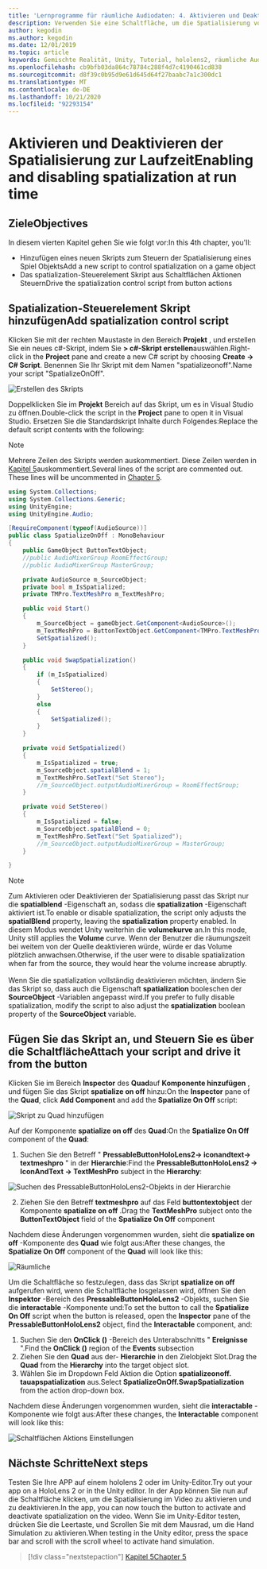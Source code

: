 ```yaml
---
title: 'Lernprogramme für räumliche Audiodaten: 4. Aktivieren und Deaktivieren räumlicher Audiowiedergabe zur Laufzeit'
description: Verwenden Sie eine Schaltfläche, um die Spatialisierung von Audiodaten zur Laufzeit zu aktivieren und zu deaktivieren.
author: kegodin
ms.author: kegodin
ms.date: 12/01/2019
ms.topic: article
keywords: Gemischte Realität, Unity, Tutorial, hololens2, räumliche Audiodaten
ms.openlocfilehash: cb9bfb03da864c78784c288f4d7c4190461cd838
ms.sourcegitcommit: d8f39c0b95d9e61d645d64f27baabc7a1c300dc1
ms.translationtype: MT
ms.contentlocale: de-DE
ms.lasthandoff: 10/21/2020
ms.locfileid: "92293154"
---
```

# <a name="enabling-and-disabling-spatialization-at-run-time"></a><span data-ttu-id="826ef-105">Aktivieren und Deaktivieren der Spatialisierung zur Laufzeit</span><span class="sxs-lookup"><span data-stu-id="826ef-105">Enabling and disabling spatialization at run time</span></span>

## <a name="objectives"></a><span data-ttu-id="826ef-106">Ziele</span><span class="sxs-lookup"><span data-stu-id="826ef-106">Objectives</span></span>
<span data-ttu-id="826ef-107">In diesem vierten Kapitel gehen Sie wie folgt vor:</span><span class="sxs-lookup"><span data-stu-id="826ef-107">In this 4th chapter, you'll:</span></span>
* <span data-ttu-id="826ef-108">Hinzufügen eines neuen Skripts zum Steuern der Spatialisierung eines Spiel Objekts</span><span class="sxs-lookup"><span data-stu-id="826ef-108">Add a new script to control spatialization on a game object</span></span>
* <span data-ttu-id="826ef-109">Das spatialization-Steuerelement Skript aus Schaltflächen Aktionen Steuern</span><span class="sxs-lookup"><span data-stu-id="826ef-109">Drive the spatialization control script from button actions</span></span>

## <a name="add-spatialization-control-script"></a><span data-ttu-id="826ef-110">Spatialization-Steuerelement Skript hinzufügen</span><span class="sxs-lookup"><span data-stu-id="826ef-110">Add spatialization control script</span></span>
<span data-ttu-id="826ef-111">Klicken Sie mit der rechten Maustaste in den Bereich **Projekt** , und erstellen Sie ein neues c#-Skript, indem Sie **> c#-Skript erstellen**auswählen.</span><span class="sxs-lookup"><span data-stu-id="826ef-111">Right-click in the **Project** pane and create a new C# script by choosing **Create -> C# Script**.</span></span> <span data-ttu-id="826ef-112">Benennen Sie Ihr Skript mit dem Namen "spatializeonoff".</span><span class="sxs-lookup"><span data-stu-id="826ef-112">Name your script "SpatializeOnOff".</span></span>

![Erstellen des Skripts](images/spatial-audio/create-script.png)

<span data-ttu-id="826ef-114">Doppelklicken Sie im **Projekt** Bereich auf das Skript, um es in Visual Studio zu öffnen.</span><span class="sxs-lookup"><span data-stu-id="826ef-114">Double-click the script in the **Project** pane to open it in Visual Studio.</span></span> <span data-ttu-id="826ef-115">Ersetzen Sie die Standardskript Inhalte durch Folgendes:</span><span class="sxs-lookup"><span data-stu-id="826ef-115">Replace the default script contents with the following:</span></span>

> [!NOTE]
> <span data-ttu-id="826ef-116">Mehrere Zeilen des Skripts werden auskommentiert. Diese Zeilen werden in [Kapitel 5](unity-spatial-audio-ch5.md)auskommentiert.</span><span class="sxs-lookup"><span data-stu-id="826ef-116">Several lines of the script are commented out. These lines will be uncommented in [Chapter 5](unity-spatial-audio-ch5.md).</span></span>

```c#
using System.Collections;
using System.Collections.Generic;
using UnityEngine;
using UnityEngine.Audio;

[RequireComponent(typeof(AudioSource))]
public class SpatializeOnOff : MonoBehaviour
{
    public GameObject ButtonTextObject;
    //public AudioMixerGroup RoomEffectGroup;
    //public AudioMixerGroup MasterGroup;

    private AudioSource m_SourceObject;
    private bool m_IsSpatialized;
    private TMPro.TextMeshPro m_TextMeshPro;

    public void Start()
    {
        m_SourceObject = gameObject.GetComponent<AudioSource>();
        m_TextMeshPro = ButtonTextObject.GetComponent<TMPro.TextMeshPro>();
        SetSpatialized();
    }

    public void SwapSpatialization()
    {
        if (m_IsSpatialized)
        {
            SetStereo();
        }
        else
        {
            SetSpatialized();
        }
    }

    private void SetSpatialized()
    {
        m_IsSpatialized = true;
        m_SourceObject.spatialBlend = 1;
        m_TextMeshPro.SetText("Set Stereo");
        //m_SourceObject.outputAudioMixerGroup = RoomEffectGroup;
    }

    private void SetStereo()
    {
        m_IsSpatialized = false;
        m_SourceObject.spatialBlend = 0;
        m_TextMeshPro.SetText("Set Spatialized");
        //m_SourceObject.outputAudioMixerGroup = MasterGroup;
    }

}
```

> [!NOTE]
> <span data-ttu-id="826ef-117">Zum Aktivieren oder Deaktivieren der Spatialisierung passt das Skript nur die **spatialblend** -Eigenschaft an, sodass die **spatialization** -Eigenschaft aktiviert ist.</span><span class="sxs-lookup"><span data-stu-id="826ef-117">To enable or disable spatialization, the script only adjusts the **spatialBlend** property, leaving the **spatialization** property enabled.</span></span> <span data-ttu-id="826ef-118">In diesem Modus wendet Unity weiterhin die **volumekurve** an.</span><span class="sxs-lookup"><span data-stu-id="826ef-118">In this mode, Unity still applies the **Volume** curve.</span></span> <span data-ttu-id="826ef-119">Wenn der Benutzer die räumungszeit bei weitem von der Quelle deaktivieren würde, würde er das Volume plötzlich anwachsen.</span><span class="sxs-lookup"><span data-stu-id="826ef-119">Otherwise, if the user were to disable spatialization when far from the source, they would hear the volume increase abruptly.</span></span> <br> <br>
> <span data-ttu-id="826ef-120">Wenn Sie die spatialization vollständig deaktivieren möchten, ändern Sie das Skript so, dass auch die Eigenschaft **spatialization** booleschen der **SourceObject** -Variablen angepasst wird.</span><span class="sxs-lookup"><span data-stu-id="826ef-120">If you prefer to fully disable spatialization, modify the script to also adjust the **spatialization** boolean property of the **SourceObject** variable.</span></span>

## <a name="attach-your-script-and-drive-it-from-the-button"></a><span data-ttu-id="826ef-121">Fügen Sie das Skript an, und Steuern Sie es über die Schaltfläche</span><span class="sxs-lookup"><span data-stu-id="826ef-121">Attach your script and drive it from the button</span></span>
<span data-ttu-id="826ef-122">Klicken Sie im Bereich **Inspector** des **Quad**auf **Komponente hinzufügen** , und fügen Sie das Skript **spatialize on off** hinzu:</span><span class="sxs-lookup"><span data-stu-id="826ef-122">On the **Inspector** pane of the **Quad**, click **Add Component** and add the **Spatialize On Off** script:</span></span>

![Skript zu Quad hinzufügen](images/spatial-audio/add-script-to-quad.png)

<span data-ttu-id="826ef-124">Auf der Komponente **spatialize on off** des **Quad**:</span><span class="sxs-lookup"><span data-stu-id="826ef-124">On the **Spatialize On Off** component of the **Quad**:</span></span>
1. <span data-ttu-id="826ef-125">Suchen Sie den Betreff " **PressableButtonHoloLens2-> iconandtext-> textmeshpro** " in der **Hierarchie**:</span><span class="sxs-lookup"><span data-stu-id="826ef-125">Find the **PressableButtonHoloLens2 -> IconAndText -> TextMeshPro** subject in the **Hierarchy**:</span></span>

![Suchen des PressableButtonHoloLens2-Objekts in der Hierarchie](images/spatial-audio/pressable-button-object.png)

2. <span data-ttu-id="826ef-127">Ziehen Sie den Betreff **textmeshpro** auf das Feld **buttontextobject** der Komponente **spatialize on off** .</span><span class="sxs-lookup"><span data-stu-id="826ef-127">Drag the **TextMeshPro** subject onto the **ButtonTextObject** field of the **Spatialize On Off** component</span></span>

<span data-ttu-id="826ef-128">Nachdem diese Änderungen vorgenommen wurden, sieht die **spatialize on off** -Komponente des **Quad** wie folgt aus:</span><span class="sxs-lookup"><span data-stu-id="826ef-128">After these changes, the **Spatialize On Off** component of the **Quad** will look like this:</span></span>

![Räumliche](images/spatial-audio/spatialize-on-off-basic.png)

<span data-ttu-id="826ef-130">Um die Schaltfläche so festzulegen, dass das Skript **spatialize on off** aufgerufen wird, wenn die Schaltfläche losgelassen wird, öffnen Sie den **Inspektor** -Bereich des **PressableButtonHoloLens2** -Objekts, suchen Sie die **interactable** -Komponente und:</span><span class="sxs-lookup"><span data-stu-id="826ef-130">To set the button to call the **Spatialize On Off** script when the button is released, open the **Inspector** pane of the **PressableButtonHoloLens2** object, find the **Interactable** component, and:</span></span>
1. <span data-ttu-id="826ef-131">Suchen Sie den **OnClick ()** -Bereich des Unterabschnitts " **Ereignisse** ".</span><span class="sxs-lookup"><span data-stu-id="826ef-131">Find the **OnClick ()** region of the **Events** subsection</span></span>
2. <span data-ttu-id="826ef-132">Ziehen Sie den **Quad** aus der- **Hierarchie** in den Zielobjekt Slot.</span><span class="sxs-lookup"><span data-stu-id="826ef-132">Drag the **Quad** from the **Hierarchy** into the target object slot.</span></span>
3. <span data-ttu-id="826ef-133">Wählen Sie im Dropdown Feld Aktion die Option **spatializeonoff. tauapspatialization** aus.</span><span class="sxs-lookup"><span data-stu-id="826ef-133">Select **SpatializeOnOff.SwapSpatialization** from the action drop-down box.</span></span>

<span data-ttu-id="826ef-134">Nachdem diese Änderungen vorgenommen wurden, sieht die **interactable** -Komponente wie folgt aus:</span><span class="sxs-lookup"><span data-stu-id="826ef-134">After these changes, the **Interactable** component will look like this:</span></span>

![Schaltflächen Aktions Einstellungen](images/spatial-audio/button-action-settings.png)

## <a name="next-steps"></a><span data-ttu-id="826ef-136">Nächste Schritte</span><span class="sxs-lookup"><span data-stu-id="826ef-136">Next steps</span></span>
<span data-ttu-id="826ef-137">Testen Sie Ihre APP auf einem hololens 2 oder im Unity-Editor.</span><span class="sxs-lookup"><span data-stu-id="826ef-137">Try out your app on a HoloLens 2 or in the Unity editor.</span></span> <span data-ttu-id="826ef-138">In der App können Sie nun auf die Schaltfläche klicken, um die Spatialisierung im Video zu aktivieren und zu deaktivieren.</span><span class="sxs-lookup"><span data-stu-id="826ef-138">In the app, you can now touch the button to activate and deactivate spatialization on the video.</span></span> <span data-ttu-id="826ef-139">Wenn Sie im Unity-Editor testen, drücken Sie die Leertaste, und Scrollen Sie mit dem Mausrad, um die Hand Simulation zu aktivieren.</span><span class="sxs-lookup"><span data-stu-id="826ef-139">When testing in the Unity editor, press the space bar and scroll with the scroll wheel to activate hand simulation.</span></span> 

> [!div class="nextstepaction"]
> [<span data-ttu-id="826ef-140">Kapitel 5</span><span class="sxs-lookup"><span data-stu-id="826ef-140">Chapter 5</span></span>](unity-spatial-audio-ch5.md) 

